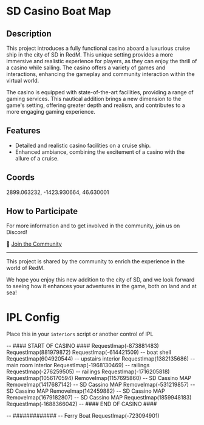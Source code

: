 # SD Casino Boat Map

## Description
This project introduces a fully functional casino aboard a luxurious cruise ship in the city of SD in RedM. This unique setting provides a more immersive and realistic experience for players, as they can enjoy the thrill of a casino while sailing. The casino offers a variety of games and interactions, enhancing the gameplay and community interaction within the virtual world.

The casino is equipped with state-of-the-art facilities, providing a range of gaming services. This nautical addition brings a new dimension to the game's setting, offering greater depth and realism, and contributes to a more engaging gaming experience.

## Features
- Detailed and realistic casino facilities on a cruise ship.
- Enhanced ambiance, combining the excitement of a casino with the allure of a cruise.

## Coords
2899.063232, -1423.930664, 46.630001

## How to Participate
For more information and to get involved in the community, join us on Discord!

🔗 [Join the Community](https://discord.gg/fBAQTBRvat)

---

This project is shared by the community to enrich the experience in the world of RedM.

We hope you enjoy this new addition to the city of SD, and we look forward to seeing how it enhances your adventures in the game, both on land and at sea!

# IPL Config

Place this in your `interiors` script or another control of IPL

-- #### START OF CASINO ####
RequestImap(-873881483)
RequestImap(881979872)
RequestImap(-614421509)  -- boat shell
RequestImap(604920544)   -- upstairs interior
RequestImap(1382135686)  -- main room interior
RequestImap(-1968130469) -- railings
RequestImap(-276259505)  -- railings
RequestImap(-1716205818)
RequestImap(1056170594)
RemoveImap(1157695860) -- SD Cassino MAP
RemoveImap(1417687142) -- SD Cassino MAP
RemoveImap(-531219857) -- SD Cassino MAP
RemoveImap(142459882)  -- SD Cassino MAP
RemoveImap(1679182807) -- SD Cassino MAP
RequestImap(1859948183)
RequestImap(-1688366042)
-- #### END OF CASINO ####

-- ############# -- Ferry Boat
RequestImap(-723094901)
